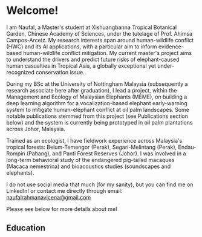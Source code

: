 # Welcome!
I am Naufal, a Master's student at Xishuangbanna Tropical Botanical Garden, Chinese Academy of Sciences, under the tutelage of Prof. Ahimsa Campos-Arceiz. My research interests span around human-wildlife conflict (HWC) and its AI applications, with a particular aim to inform evidence-based human-wildlife conflict mitigation. My current master's project aims to understand the drivers and predict future risks of elephant-caused human casualties in Tropical Asia, a globally exceptional yet under-recognized conservation issue.

During my BSc at the University of Nottingham Malaysia (subsequently a research associate here after graduation), I lead a project, within the Management and Ecology of Malaysian Elephants (MEME), on building a deep learning algorithm for a vocalization-based elephant early-warning system to mitigate human-elephant conflict at oil palm landscapes. Some notable publications stemmed from this project (see Publications section below) and the system is currently being prototyped in oil palm plantations across Johor, Malaysia. 

Trained as an ecologist, I have fieldwork experience across Malaysia's tropical forests: Belum-Temengor (Perak), Segari-Melintang (Perak), Endau-Rompin (Pahang), and Panti Forest Reserves (Johor). I was involved in a long-term behavioral study of the endangered pig-tailed macaques (Macaca nemestrina) and bioacoustics studies (soundscapes and elephants).

I do not use social media that much (for my sanity), but you can find me on LinkedIn! or contact me directly through email: naufalrahmanavicena@gmail.com

Please see below for more details about me!

## Education
